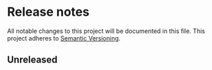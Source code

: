 # Release notes
All notable changes to this project will be documented in this file.
This project adheres to [Semantic Versioning](http://semver.org/).

## Unreleased
